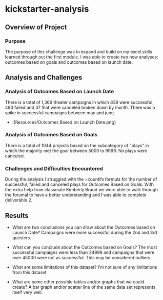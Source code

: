 # kickstarter-analysis

## Overview of Project

### Purpose
The purpose of this challenge was to expand and build on my excel skills learned through out the first module. I was able to create two new analyses: outcomes based on goals and outcomes based on launch date.

## Analysis and Challenges


### Analysis of Outcomes Based on Launch Date
There is a total of 1,369 theater campaigns in which 839 were successful, 493 failed and 37 that were canceled broken down by month. There was a spike in successful campaigns between may and june. 
* ![Resources/Outcomes Based on Launch Date.png]

### Analysis of Outcomes Based on Goals
There is a total of 1044 projects based on the subcategory of "plays" in which the majority met the goal between 5000 to 9999. No plays were canceled. 

### Challenges and Difficulties Encountered
 During the analysis I struggled with the =countifs formula for the number of successful, failed and canceled plays for Outcomes Based on Goals. With the extra help from classmate Kimberly Braud we were able to walk through the forumal to have a better understanding and I was able to complete deliverable 2. 

## Results

- What are two conclusions you can draw about the Outcomes based on Launch Date?
Campaigns were more successful during the 2nd and 3rd questers. 

- What can you conclude about the Outcomes based on Goals?
The most successful campaigns were less than 24999 and campaigns that were over 45000 were not as successful. This may be considered outliers.

- What are some limitations of this dataset?
I'm not sure of any limitations from this dataset 

- What are some other possible tables and/or graphs that we could create?
A bar graph and/or scatter line of the same data set represents itself very well. 


